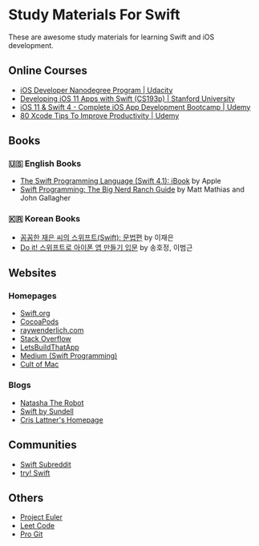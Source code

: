 # Study Materials For Swift
These are awesome study materials for learning Swift and iOS development.
## Online Courses
- [iOS Developer Nanodegree Program | Udacity](https://www.udacity.com/course/ios-developer-nanodegree--nd003)
- [Developing iOS 11 Apps with Swift (CS193p) | Stanford University](https://itunes.apple.com/us/course/developing-ios-11-apps-with-swift/id1309275316)
- [iOS 11 & Swift 4 - Complete iOS App Development Bootcamp | Udemy](https://www.udemy.com/ios-11-app-development-bootcamp/learn/v4/overview)
- [80 Xcode Tips To Improve Productivity | Udemy](https://www.udemy.com/xcode-tips-and-tricks/learn/v4/overview)
## Books
### 🇺🇸 English Books
- [The Swift Programming Language (Swift 4.1): iBook](https://developer.apple.com/library/content/documentation/Swift/Conceptual/Swift_Programming_Language/index.html#//apple_ref/doc/uid/TP40014097-CH3-ID0) by Apple
- [Swift Programming: The Big Nerd Ranch Guide](https://www.bignerdranch.com/books/swift-programming/) by Matt Mathias and John Gallagher
### 🇰🇷 Korean Books
- [꼼꼼한 재은 씨의 스위프트(Swift): 문법편](https://kyobobook.co.kr/product/detailViewKor.laf?mallGb=KOR&ejkGb=KOR&barcode=9791186710234&orderClick=JAj) by 이재은
- [Do it! 스위프트로 아이폰 앱 만들기 입문](http://www.kyobobook.co.kr/product/detailViewKor.laf?ejkGb=KOR&mallGb=KOR&barcode=9791188612147&orderClick=LAG&Kc=) by 송호정, 이범근
## Websites
### Homepages
- [Swift.org](https://swift.org)
- [CocoaPods](https://cocoapods.org)
- [raywenderlich.com](https://www.raywenderlich.com)
- [Stack Overflow](https://stackoverflow.com)
- [LetsBuildThatApp](https://www.letsbuildthatapp.com)
- [Medium (Swift Programming)](https://medium.com/swift-programming)
- [Cult of Mac](https://www.cultofmac.com)
### Blogs
- [Natasha The Robot](https://www.natashatherobot.com)
- [Swift by Sundell](https://www.swiftbysundell.com)
- [Cris Lattner's Homepage](http://nondot.org/sabre/)
## Communities
- [Swift Subreddit](https://www.reddit.com/r/swift/)
- [try! Swift](https://www.tryswift.co)
## Others
- [Project Euler](https://projecteuler.net)
- [Leet Code](https://leetcode.com)
- [Pro Git](https://git-scm.com/book/en/v2)

